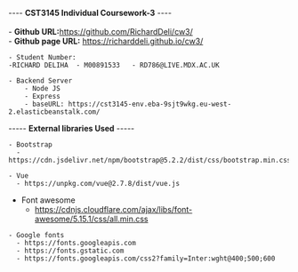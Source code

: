 ---- <b>CST3145 Individual Coursework-3</b> ----
    <br> <br>
    - <b>Github URL:</b>https://github.com/RichardDeli/cw3/ <br>
    - <b>Github page URL:</b> https://richarddeli.github.io/cw3/

    - Student Number:
    -RICHARD DELIHA  - M00891533   - RD786@LIVE.MDX.AC.UK  
	  
	- Backend Server
		- Node JS
		- Express
		- baseURL: https://cst3145-env.eba-9sjt9wkg.eu-west-2.elasticbeanstalk.com/

 ----- <b>External libraries Used</b> -----    
  
    - Bootstrap
      - https://cdn.jsdelivr.net/npm/bootstrap@5.2.2/dist/css/bootstrap.min.css
    
    - Vue
      - https://unpkg.com/vue@2.7.8/dist/vue.js
      
   - Font awesome
      - https://cdnjs.cloudflare.com/ajax/libs/font-awesome/5.15.1/css/all.min.css
      
      
    - Google fonts
      - https://fonts.googleapis.com
      - https://fonts.gstatic.com
      - https://fonts.googleapis.com/css2?family=Inter:wght@400;500;600
      
